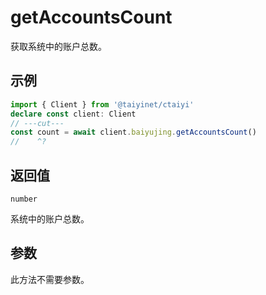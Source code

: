 # getAccountsCount

获取系统中的账户总数。

## 示例

```ts twoslash
import { Client } from '@taiyinet/ctaiyi'
declare const client: Client
// ---cut---
const count = await client.baiyujing.getAccountsCount()
//    ^?
```

## 返回值

`number`

系统中的账户总数。

## 参数

此方法不需要参数。
